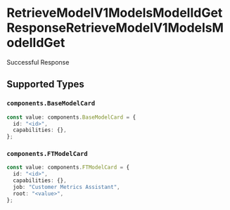 # RetrieveModelV1ModelsModelIdGetResponseRetrieveModelV1ModelsModelIdGet

Successful Response


## Supported Types

### `components.BaseModelCard`

```typescript
const value: components.BaseModelCard = {
  id: "<id>",
  capabilities: {},
};
```

### `components.FTModelCard`

```typescript
const value: components.FTModelCard = {
  id: "<id>",
  capabilities: {},
  job: "Customer Metrics Assistant",
  root: "<value>",
};
```

